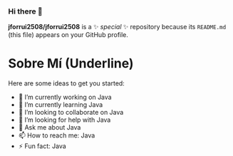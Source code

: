 ### Hi there 👋

**jforrui2508/jforrui2508** is a ✨ _special_ ✨ repository because its `README.md` (this file) appears on your GitHub profile.

Sobre Mí (Underline)
=============

Here are some ideas to get you started:

- 🔭 I’m currently working on Java
- 🌱 I’m currently learning Java
- 👯 I’m looking to collaborate on Java
- 🤔 I’m looking for help with Java
- 💬 Ask me about Java
- 📫 How to reach me: Java
- ⚡ Fun fact: Java

